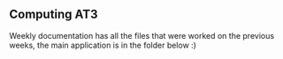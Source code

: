 ## Computing AT3
Weekly documentation has all the files that were worked on the previous weeks, the main application is in the folder below :)
